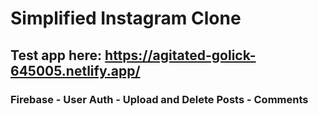 # Simplified Instagram Clone

## Test app here: https://agitated-golick-645005.netlify.app/

### Firebase - User Auth - Upload and Delete Posts - Comments

